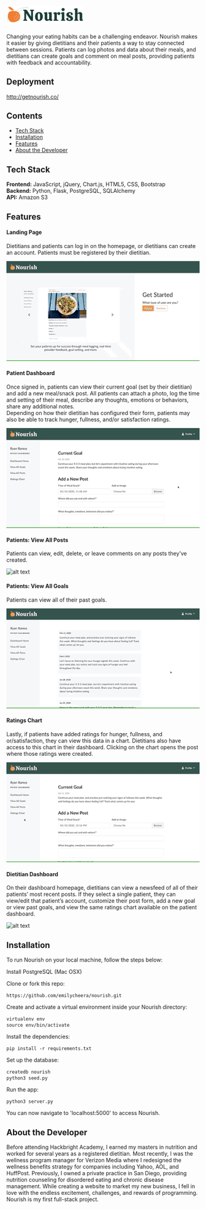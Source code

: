 # <img src="https://raw.githubusercontent.com/emilycheera/nourish/master/static/images/nourish-logo-dark.png" width="40%" alt="Nourish">
Changing your eating habits can be a challenging endeavor. Nourish makes it easier by giving dietitians and their patients a way to stay connected between sessions. Patients can log photos and data about their meals, and dietitians can create goals and comment on meal posts, providing patients with feedback and accountability.

## Deployment
http://getnourish.co/

## Contents
* [Tech Stack](#tech-stack)
* [Installation](#installation)
* [Features](#features)
* [About the Developer](#about-the-developer)

## <a name="tech-stack"></a>Tech Stack
__Frontend:__ JavaScript, jQuery, Chart.js, HTML5, CSS, Bootstrap<br/>
__Backend:__ Python, Flask, PostgreSQL, SQLAlchemy<br/>
__API:__ Amazon S3<br/>

## <a name="features"></a>Features

#### Landing Page
Dietitians and patients can log in on the homepage, or dietitians can create an account. Patients must be registered by their dietitian.

![alt text](https://github.com/emilycheera/nourish/blob/master/static/images/homepage.gif?raw=true "Nourish landing page")

#### Patient Dashboard
Once signed in, patients can view their current goal (set by their dietitian) and add a new meal/snack post. All patients can attach a photo, log the time and setting of their meal, describe any thoughts, emotions or behaviors, share any additional notes. <br>
Depending on how their dietitian has configured their form, patients may also be able to track hunger, fullness, and/or satisfaction ratings.

![alt text](https://github.com/emilycheera/nourish/blob/master/static/images/patient-dashboard.gif?raw=true "Nourish patient dashboard")

#### Patients: View All Posts
Patients can view, edit, delete, or leave comments on any posts they’ve created.

![alt text](https://github.com/emilycheera/nourish/blob/master/static/images/patient-view-all-posts.gif?raw=true "Nourish patient view all posts")

#### Patients: View All Goals
Patients can view all of their past goals.

![alt text](https://github.com/emilycheera/nourish/blob/master/static/images/patient-view-all-goals.gif?raw=true "Nourish patient view all goals")

#### Ratings Chart
Lastly, if patients have added ratings for hunger, fullness, and or/satisfaction, they can view this data in a chart. Dietitians also have access to this chart in their dashboard. Clicking on the chart opens the post where those ratings were created.

![alt text](https://github.com/emilycheera/nourish/blob/master/static/images/ratings-chart.gif?raw=true "Nourish ratings chart")

#### Dietitian Dashboard
On their dashboard homepage, dietitians can view a newsfeed of all of their patients’ most recent posts. If they select a single patient, they can view/edit that patient’s account, customize their post form, add a new goal or view past goals, and view the same ratings chart available on the patient dashboard.

![alt text](https://github.com/emilycheera/nourish/blob/master/static/images/dietitian-dashboard.gif?raw=true "Nourish dietitian dashboard")

## <a name="installation"></a>Installation
To run Nourish on your local machine, follow the steps below:

Install PostgreSQL (Mac OSX)

Clone or fork this repo:
```
https://github.com/emilycheera/nourish.git
```

Create and activate a virtual environment inside your Nourish directory:
```
virtualenv env
source env/bin/activate
```

Install the dependencies:
```
pip install -r requirements.txt
```

Set up the database:

```
createdb nourish
python3 seed.py
```

Run the app:

```
python3 server.py
```

You can now navigate to 'localhost:5000' to access Nourish.

## <a name="about-the-developer"></a>About the Developer
Before attending Hackbright Academy, I earned my masters in nutrition and worked for several years as a registered dietitian. Most recently, I was the wellness program manager for Verizon Media where I redesigned the wellness benefits strategy for companies including Yahoo, AOL, and HuffPost. Previously, I owned a private practice in San Diego, providing nutrition counseling for disordered eating and chronic disease management. While creating a website to market my new business, I fell in love with the endless excitement, challenges, and rewards of programming. Nourish is my first full-stack project.
